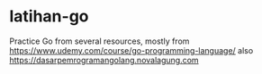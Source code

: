 # latihan-go

Practice Go from several resources, mostly from https://www.udemy.com/course/go-programming-language/ also https://dasarpemrogramangolang.novalagung.com
